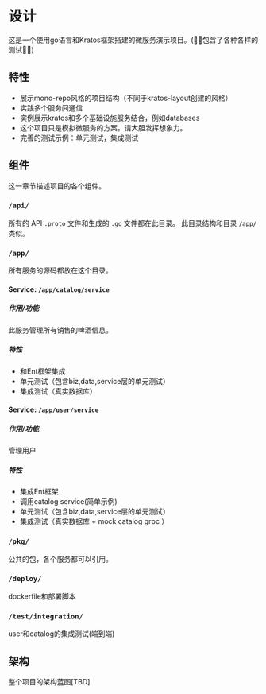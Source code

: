 # 设计
这是一个使用go语言和Kratos框架搭建的微服务演示项目。(💯💯包含了各种各样的测试💯💯)

## 特性
* 展示mono-repo风格的项目结构（不同于kratos-layout创建的风格）
* 实践多个服务间通信
* 实例展示kratos和多个基础设施服务结合，例如databases
* 这个项目只是模拟微服务的方案，请大胆发挥想象力。
* 完善的测试示例：单元测试，集成测试

## 组件
这一章节描述项目的各个组件。

### `/api/`
所有的 API `.proto` 文件和生成的 `.go` 文件都在此目录。
此目录结构和目录 `/app/` 类似。

### `/app/`
所有服务的源码都放在这个目录。

#### Service: `/app/catalog/service`
##### 作用/功能
此服务管理所有销售的啤酒信息。
##### 特性
* 和Ent框架集成
* 单元测试（包含biz,data,service层的单元测试）
* 集成测试（真实数据库）

#### Service: `/app/user/service`
##### 作用/功能
管理用户
##### 特性
* 集成Ent框架
* 调用catalog service(简单示例)
* 单元测试（包含biz,data,service层的单元测试）
* 集成测试（真实数据库 + mock catalog grpc ）

### `/pkg/`
公共的包，各个服务都可以引用。

### `/deploy/`
dockerfile和部署脚本

### `/test/integration/`
user和catalog的集成测试(端到端)

## 架构
整个项目的架构蓝图[TBD]
